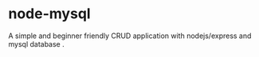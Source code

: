 # node-mysql
A simple and beginner friendly CRUD application with nodejs/express and mysql database .
